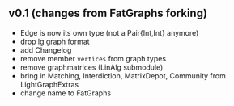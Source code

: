 ## v0.1 (changes from FatGraphs forking)
- Edge is now its own type (not a Pair{Int,Int} anymore)
- drop lg graph format
- add Changelog
- remove member `vertices` from graph types
- remove graphmatrices (LinAlg submodule)
- bring in Matching, Interdiction, MatrixDepot, Community from LightGraphExtras
- change name to FatGraphs
